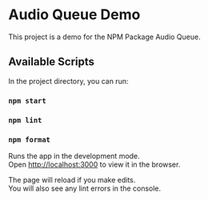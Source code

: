 # Audio Queue Demo

This project is a demo for the NPM Package Audio Queue.

## Available Scripts

In the project directory, you can run:

### `npm start`

### `npm lint`

### `npm format`

Runs the app in the development mode.\
Open [http://localhost:3000](http://localhost:3000) to view it in the browser.

The page will reload if you make edits.\
You will also see any lint errors in the console.
